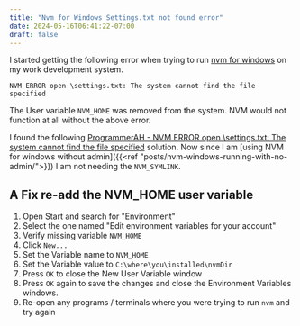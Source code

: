 ```yaml
---
title: "Nvm for Windows Settings.txt not found error"
date: 2024-05-16T06:41:22-07:00
draft: false
---
```

I started getting the following error when trying to run [nvm for windows](https://github.com/coreybutler/nvm-windows) 
on my work development system.

    NVM ERROR open \settings.txt: The system cannot find the file specified

The User variable `NVM_HOME` was removed from the system. NVM would not function at all without the 
above error. 

I found the following [ProgrammerAH - NVM ERROR open \settings.txt: The system cannot find the file specified](https://programmerah.com/nvm-error-open-settings-txt-the-system-cannot-find-the-file-specified-23738/)
solution. Now since I am [using NVM for windows without admin]({{<ref "posts/nvm-windows-running-with-no-admin/">}}) I am not needing the `NVM_SYMLINK`.

## A Fix re-add the NVM_HOME user variable

1. Open Start and search for "Environment"
2. Select the one named "Edit environment variables for your account"
3. Verify missing variable `NVM_HOME`
4. Click `New...`
5. Set the Variable name to `NVM_HOME`
6. Set the Variable value to `C:\where\you\installed\nvmDir`
7. Press `OK` to close the New User Variable window
8. Press `OK` again to save the changes and close the Environment Variables windows.
9. Re-open any programs / terminals where you were trying to run `nvm` and try again





